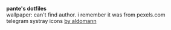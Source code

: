 **pante's dotfiles**  
wallpaper: can't find author. i remember it was from pexels.com  
telegram systray icons [by aldomann](https://github.com/aldomann/telegram-systray-icons)